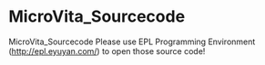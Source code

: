 # MicroVita_Sourcecode
MicroVita_Sourcecode
Please use EPL Programming Environment (http://epl.eyuyan.com/) to open those source code!
